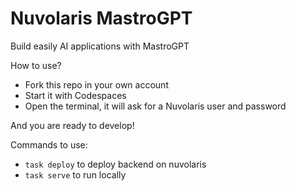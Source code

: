 # Nuvolaris MastroGPT

Build easily AI applications with MastroGPT

How to use?

- Fork this repo in your own account
- Start it with Codespaces
- Open the terminal, it will ask for a Nuvolaris user and password

And you are ready to develop!

Commands to use:
- `task deploy` to deploy backend on nuvolaris 
- `task serve` to run locally


